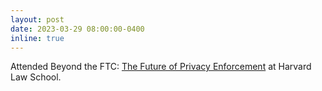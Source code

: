 ```yaml
---
layout: post
date: 2023-03-29 08:00:00-0400
inline: true
---
```

Attended Beyond the FTC: <a href="https://events.uiowa.edu/74384"> The Future of Privacy Enforcement</a> at Harvard Law School.
<!--A simple inline announcement with Markdown emoji! :sparkles: :smile: -->

